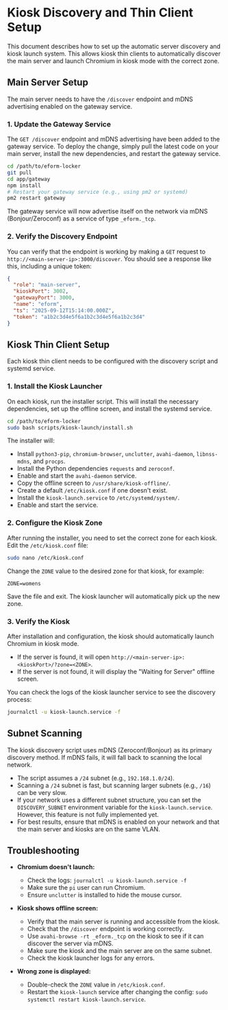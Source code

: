 # Kiosk Discovery and Thin Client Setup

This document describes how to set up the automatic server discovery and kiosk launch system. This allows kiosk thin clients to automatically discover the main server and launch Chromium in kiosk mode with the correct zone.

## Main Server Setup

The main server needs to have the `/discover` endpoint and mDNS advertising enabled on the gateway service.

### 1. Update the Gateway Service

The `GET /discover` endpoint and mDNS advertising have been added to the gateway service. To deploy the change, simply pull the latest code on your main server, install the new dependencies, and restart the gateway service.

```bash
cd /path/to/eform-locker
git pull
cd app/gateway
npm install
# Restart your gateway service (e.g., using pm2 or systemd)
pm2 restart gateway
```

The gateway service will now advertise itself on the network via mDNS (Bonjour/Zeroconf) as a service of type `_eform._tcp`.

### 2. Verify the Discovery Endpoint

You can verify that the endpoint is working by making a `GET` request to `http://<main-server-ip>:3000/discover`. You should see a response like this, including a unique token:

```json
{
  "role": "main-server",
  "kioskPort": 3002,
  "gatewayPort": 3000,
  "name": "eform",
  "ts": "2025-09-12T15:14:00.000Z",
  "token": "a1b2c3d4e5f6a1b2c3d4e5f6a1b2c3d4"
}
```

## Kiosk Thin Client Setup

Each kiosk thin client needs to be configured with the discovery script and systemd service.

### 1. Install the Kiosk Launcher

On each kiosk, run the installer script. This will install the necessary dependencies, set up the offline screen, and install the systemd service.

```bash
cd /path/to/eform-locker
sudo bash scripts/kiosk-launch/install.sh
```

The installer will:
- Install `python3-pip`, `chromium-browser`, `unclutter`, `avahi-daemon`, `libnss-mdns`, and `procps`.
- Install the Python dependencies `requests` and `zeroconf`.
- Enable and start the `avahi-daemon` service.
- Copy the offline screen to `/usr/share/kiosk-offline/`.
- Create a default `/etc/kiosk.conf` if one doesn't exist.
- Install the `kiosk-launch.service` to `/etc/systemd/system/`.
- Enable and start the service.

### 2. Configure the Kiosk Zone

After running the installer, you need to set the correct zone for each kiosk. Edit the `/etc/kiosk.conf` file:

```bash
sudo nano /etc/kiosk.conf
```

Change the `ZONE` value to the desired zone for that kiosk, for example:

```
ZONE=womens
```

Save the file and exit. The kiosk launcher will automatically pick up the new zone.

### 3. Verify the Kiosk

After installation and configuration, the kiosk should automatically launch Chromium in kiosk mode.

- If the server is found, it will open `http://<main-server-ip>:<kioskPort>/?zone=<ZONE>`.
- If the server is not found, it will display the "Waiting for Server" offline screen.

You can check the logs of the kiosk launcher service to see the discovery process:

```bash
journalctl -u kiosk-launch.service -f
```

## Subnet Scanning

The kiosk discovery script uses mDNS (Zeroconf/Bonjour) as its primary discovery method. If mDNS fails, it will fall back to scanning the local network.

- The script assumes a `/24` subnet (e.g., `192.168.1.0/24`).
- Scanning a `/24` subnet is fast, but scanning larger subnets (e.g., `/16`) can be very slow.
- If your network uses a different subnet structure, you can set the `DISCOVERY_SUBNET` environment variable for the `kiosk-launch.service`. However, this feature is not fully implemented yet.
- For best results, ensure that mDNS is enabled on your network and that the main server and kiosks are on the same VLAN.

## Troubleshooting

- **Chromium doesn't launch:**
  - Check the logs: `journalctl -u kiosk-launch.service -f`
  - Make sure the `pi` user can run Chromium.
  - Ensure `unclutter` is installed to hide the mouse cursor.

- **Kiosk shows offline screen:**
  - Verify that the main server is running and accessible from the kiosk.
  - Check that the `/discover` endpoint is working correctly.
  - Use `avahi-browse -rt _eform._tcp` on the kiosk to see if it can discover the server via mDNS.
  - Make sure the kiosk and the main server are on the same subnet.
  - Check the kiosk launcher logs for any errors.

- **Wrong zone is displayed:**
  - Double-check the `ZONE` value in `/etc/kiosk.conf`.
  - Restart the `kiosk-launch` service after changing the config: `sudo systemctl restart kiosk-launch.service`.
